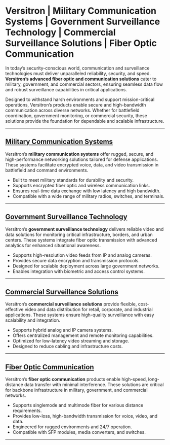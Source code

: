 
# Versitron | Military Communication Systems | Government Surveillance Technology | Commercial Surveillance Solutions | Fiber Optic Communication

In today’s security-conscious world, communication and surveillance technologies must deliver unparalleled reliability, security, and speed. **Versitron’s advanced fiber optic and communication solutions** cater to military, government, and commercial sectors, ensuring seamless data flow and robust surveillance capabilities in critical applications.

Designed to withstand harsh environments and support mission-critical operations, Versitron’s products enable secure and high-bandwidth communication across diverse networks. Whether for battlefield coordination, government monitoring, or commercial security, these solutions provide the foundation for dependable and scalable infrastructure.

---

## [Military Communication Systems](https://www.versitron.com/products/pk1dm-pots-2wire-rs485-data-1channel-fxofxs-fiber-converter-installation-kits-1)
Versitron’s **military communication systems** offer rugged, secure, and high-performance networking solutions tailored for defense applications. These systems facilitate encrypted voice, data, and video transmission in battlefield and command environments.

- Built to meet military standards for durability and security.
- Supports encrypted fiber optic and wireless communication links.
- Ensures real-time data exchange with low latency and high bandwidth.
- Compatible with a wide range of military radios, switches, and terminals.

---

## [Government Surveillance Technology](https://www.versitron.com/products/pk4m-pots-2wire-4channel-fxofxs-fiber-multiplexer-installation-kits-1)
Versitron’s **government surveillance technology** delivers reliable video and data solutions for monitoring critical infrastructure, borders, and urban centers. These systems integrate fiber optic transmission with advanced analytics for enhanced situational awareness.

- Supports high-resolution video feeds from IP and analog cameras.
- Provides secure data encryption and transmission protocols.
- Designed for scalable deployment across large government networks.
- Enables integration with biometric and access control systems.

---

## [Commercial Surveillance Solutions](https://www.versitron.com/products/pk8s-rm-pots-2wire-8channel-fxofxs-fiber-mux-installation-kits-8)
Versitron’s **commercial surveillance solutions** provide flexible, cost-effective video and data distribution for retail, corporate, and industrial applications. These systems ensure high-quality surveillance with easy scalability and integration.

- Supports hybrid analog and IP camera systems.
- Offers centralized management and remote monitoring capabilities.
- Optimized for low-latency video streaming and storage.
- Designed to reduce cabling and infrastructure costs.

---

## [Fiber Optic Communication](https://www.versitron.com/products/pk8m-rm-pots-2wire-8channel-fxofxs-fiber-mux-installation-kits-2)
Versitron’s **fiber optic communication** products enable high-speed, long-distance data transfer with minimal interference. These solutions are critical for backbone infrastructure in military, government, and commercial networks.

- Supports singlemode and multimode fiber for various distance requirements.
- Provides low-loss, high-bandwidth transmission for voice, video, and data.
- Engineered for rugged environments and 24/7 operation.
- Compatible with SFP modules, media converters, and switches.

---

